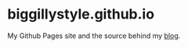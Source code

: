 # biggillystyle.github.io
My Github Pages site and the source behind my [blog](www.biggillystyle.com).
